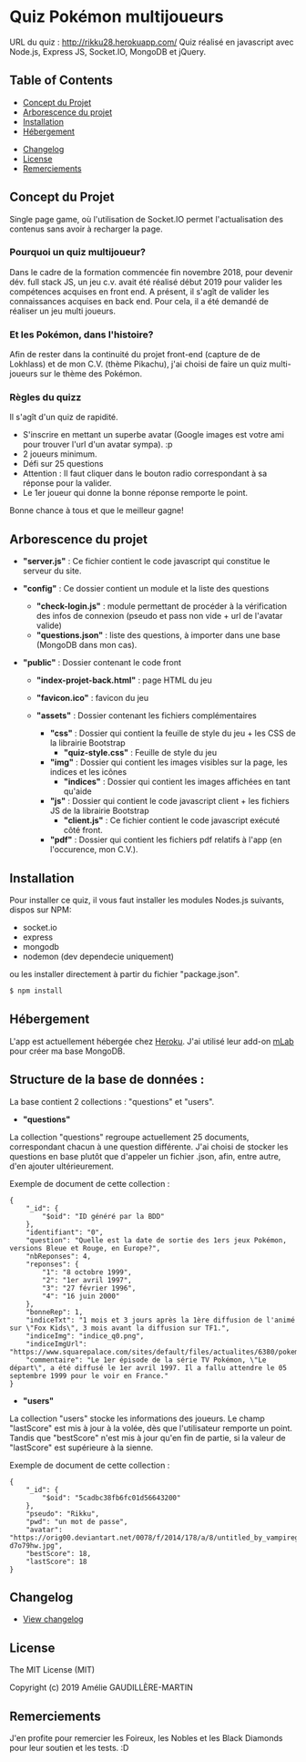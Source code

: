 # Quiz Pokémon multijoueurs

URL du quiz : http://rikku28.herokuapp.com/
Quiz réalisé en javascript avec Node.js, Express JS, Socket.IO, MongoDB et jQuery.

## Table of Contents

<!-- MarkdownTOC autolink=true bracket=round depth=2 -->
- [Concept du Projet](#Concept-du-Projet)
- [Arborescence du projet](#Arborescence-du-projet)
- [Installation](#installation)
- [Hébergement](#Hébergement)
<!-- - [Options](#options)
  - [Game_New-test options](#Game_New-test-options)
  - [http-proxy events](#http-proxy-events)
  - [http-proxy options](#http-proxy-options)
- [WebSocket](#websocket)
  - [External WebSocket upgrade](#external-websocket-upgrade) -->
- [Changelog](#changelog)
- [License](#license)
- [Remerciements](#Remerciements)

<!-- /MarkdownTOC -->

## Concept du Projet

Single page game, où l'utilisation de Socket.IO permet l'actualisation des contenus sans avoir à recharger la page.

### Pourquoi un quiz multijoueur?

Dans le cadre de la formation commencée fin novembre 2018, pour devenir dév. full stack JS, un jeu c.v. avait été réalisé début 2019 pour valider les compétences acquises en front end.
A présent, il s'agît de valider les connaissances acquises en back end. Pour cela, il a été demandé de réaliser un jeu multi joueurs.

### Et les Pokémon, dans l'histoire?
Afin de rester dans la continuité du projet front-end (capture de de Lokhlass) et de mon C.V. (thème Pikachu), j'ai choisi de faire un quiz multi-joueurs sur le thème des Pokémon.

### Règles du quizz
Il s'agît d'un quiz de rapidité.
- S'inscrire en mettant un superbe avatar (Google images est votre ami pour trouver l'url d'un avatar sympa). :p
- 2 joueurs minimum.
- Défi sur 25 questions
- Attention : Il faut cliquer dans le bouton radio correspondant à sa réponse pour la valider.
- Le 1er joueur qui donne la bonne réponse remporte le point.

Bonne chance à tous et que le meilleur gagne!

## Arborescence du projet

- **"server.js"** : Ce fichier contient le code javascript qui constitue le serveur du site.

- **"config"** : Ce dossier contient un module et la liste des questions
    - **"check-login.js"** : module permettant de procéder à la vérification des infos de connexion (pseudo et pass non vide + url de l'avatar valide)
    - **"questions.json"** : liste des questions, à importer dans une base (MongoDB dans mon cas).

- **"public"** : Dossier contenant le code front
    - **"index-projet-back.html"** : page HTML du jeu

    - **"favicon.ico"** : favicon du jeu
    
    - **"assets"** : Dossier contenant les fichiers complémentaires
        - **"css"** : Dossier qui contient la feuille de style du jeu + les CSS de la librairie Bootstrap
            - **"quiz-style.css"** : Feuille de style du jeu
        - **"img"** : Dossier qui contient les images visibles sur la page, les indices et les icônes
            - **"indices"** : Dossier qui contient les images affichées en tant qu'aide
        - **"js"** : Dossier qui contient le code javascript client + les fichiers JS de la librairie Bootstrap
            - **"client.js"** : Ce fichier contient le code javascript exécuté côté front.
        - **"pdf"** : Dossier qui contient les fichiers pdf relatifs à l'app (en l'occurence, mon C.V.).

## Installation

Pour installer ce quiz, il vous faut installer les modules Nodes.js suivants, dispos sur NPM:
- socket.io
- express
- mongodb
- nodemon (dev dependecie uniquement)

ou les installer directement à partir du fichier "package.json".

```javascript
$ npm install
```

## Hébergement

L'app est actuellement hébergée chez [Heroku](https://www.heroku.com/). J'ai utilisé leur add-on [mLab](https://www.mlab.com/) pour créer ma base MongoDB.

## Structure de la base de données : 
La base contient 2 collections : "questions" et "users".

- **"questions"**

La collection "questions" regroupe actuellement 25 documents, correspondant chacun à une question différente. J'ai choisi de stocker les questions en base plutôt que d'appeler un fichier .json, afin, entre autre, d'en ajouter ultérieurement.

Exemple de document de cette collection : 

```
{
    "_id": {
        "$oid": "ID généré par la BDD"
    },
    "identifiant": "0",
    "question": "Quelle est la date de sortie des 1ers jeux Pokémon, versions Bleue et Rouge, en Europe?",
    "nbReponses": 4,
    "reponses": {
        "1": "8 octobre 1999",
        "2": "1er avril 1997",
        "3": "27 février 1996",
        "4": "16 juin 2000"
    },
    "bonneRep": 1,
    "indiceTxt": "1 mois et 3 jours après la 1ère diffusion de l'animé sur \"Fox Kids\", 3 mois avant la diffusion sur TF1.",
    "indiceImg": "indice_q0.png",
    "indiceImgUrl": "https://www.squarepalace.com/sites/default/files/actualites/6380/pokemonrb01.png",
    "commentaire": "Le 1er épisode de la série TV Pokémon, \"Le départ\", a été diffusé le 1er avril 1997. Il a fallu attendre le 05 septembre 1999 pour le voir en France."
}
```

- **"users"**

La collection "users" stocke les informations des joueurs. Le champ "lastScore" est mis à jour à la volée, dès que l'utilisateur remporte un point. Tandis que "bestScore" n'est mis à jour qu'en fin de partie, si la valeur de "lastScore" est supérieure à la sienne.

Exemple de document de cette collection : 
```
{
    "_id": {
        "$oid": "5cadbc38fb6fc01d56643200"
    },
    "pseudo": "Rikku",
    "pwd": "un mot de passe",
    "avatar": "https://orig00.deviantart.net/0078/f/2014/178/a/8/untitled_by_vampiregodesnyx-d7o79hw.jpg",
    "bestScore": 18,
    "lastScore": 18
}
```

<!-- - **contexte**:
- **options**: -->

<!-- ## Projet

Proxy `/api` requests to `http://localhost:3333/`

```javascript
var express = require('express')
var proxy = require('Game_New-test')

var app = express()

app.use('/api', proxy({ target: 'http://localhost/', changeOrigin: true }))
app.listen(3000)

// http://localhost:3000/ -> http:// *l'IP en question* :3333/
``` -->
<!-- 

## Example

N°1

```javascript
exemple code
```


## WebSocket

```javascript
// verbose api
proxy('/', { target: 'http://echo.websocket.org', ws: true })

// shorthand
proxy('http://echo.websocket.org', { ws: true })

// shorter shorthand
proxy('ws://echo.websocket.org')
```

### External WebSocket upgrade

In the previous WebSocket examples, Game_New-test relies on a initial http request in order to listen to the http `upgrade` event. If you need to proxy WebSockets without the initial http request, you can subscribe to the server's http `upgrade` event manually.

```javascript
var wsProxy = proxy('ws://echo.websocket.org', { changeOrigin: true })

var app = express()
app.use(wsProxy)

var server = app.listen(3000)
server.on('upgrade', wsProxy.upgrade) // <-- subscribe to http 'upgrade'
```

## Tests

Run the test suite:

```bash
# install dependencies
$ npm install

# linting
$ npm run lint

# unit tests
$ npm test

# code coverage
$ npm run cover
```

:bulb: **Tip:**  -->

## Changelog

- [View changelog](https://github.com/rikku28/Game_New-test/master/CHANGELOG.md)

## License

The MIT License (MIT)

Copyright (c) 2019 Amélie GAUDILLÈRE-MARTIN

## Remerciements

J'en profite pour remercier les Foireux, les Nobles et les Black Diamonds pour leur soutien et les tests. :D